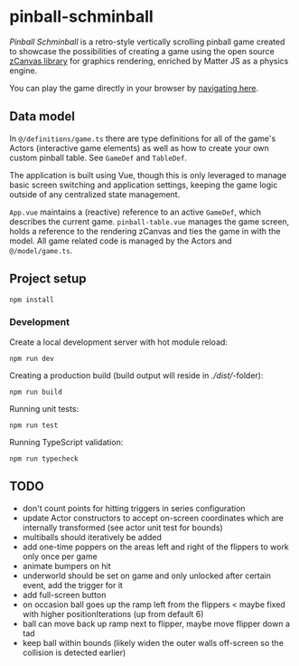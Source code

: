 # pinball-schminball

_Pinball Schminball_ is a retro-style vertically scrolling pinball game created to showcase the
possibilities of creating a game using the open source [zCanvas library](https://github.com/igorski/zCanvas)
for graphics rendering, enriched by Matter JS as a physics engine.

You can play the game directly in your browser by [navigating here](https://www.igorski.nl/application/pinball-schminball).

## Data model

In `@/definitions/game.ts` there are type definitions for all of the game's
Actors (interactive game elements) as well as how to create your own custom pinball table. See `GameDef` and `TableDef`.

The application is built using Vue, though this is only leveraged to manage basic screen
switching and application settings, keeping the game logic outside of any centralized state management.

`App.vue` maintains a (reactive) reference to an active `GameDef`, which describes the current game.
`pinball-table.vue` manages the game screen, holds a reference to the rendering zCanvas and ties
the game in with the model. All game related code is managed by the Actors and `@/model/game.ts`.

## Project setup

```
npm install
```

### Development

Create a local development server with hot module reload:

```
npm run dev
```

Creating a production build (build output will reside in _./dist/_-folder):

```
npm run build
```

Running unit tests:

```
npm run test
```

Running TypeScript validation:

```
npm run typecheck
```

## TODO

* don't count points for hitting triggers in series configuration
* update Actor constructors to accept on-screen coordinates which are internally transformed (see actor unit test for bounds)
* multiballs should iteratively be added
* add one-time poppers on the areas left and right of the flippers to work only once per game
* animate bumpers on hit
* underworld should be set on game and only unlocked after certain event, add the trigger for it
* add full-screen button
* on occasion ball goes up the ramp left from the flippers < maybe fixed with higher positionIterations (up from default 6)
* ball can move back up ramp next to flipper, maybe move flipper down a tad
* keep ball within bounds (likely widen the outer walls off-screen so the collision is detected earlier)
